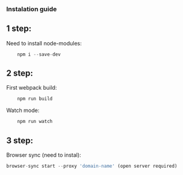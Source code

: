 ### Instalation guide

## 1 step:

Need to install node-modules:

```js
    npm i --save-dev
```

## 2 step:

First webpack build:

```js
    npm run build
```

Watch mode:

```js
    npm run watch
```

## 3 step:

Browser sync (need to instal):

```js
browser-sync start --proxy 'domain-name' (open server required)
```